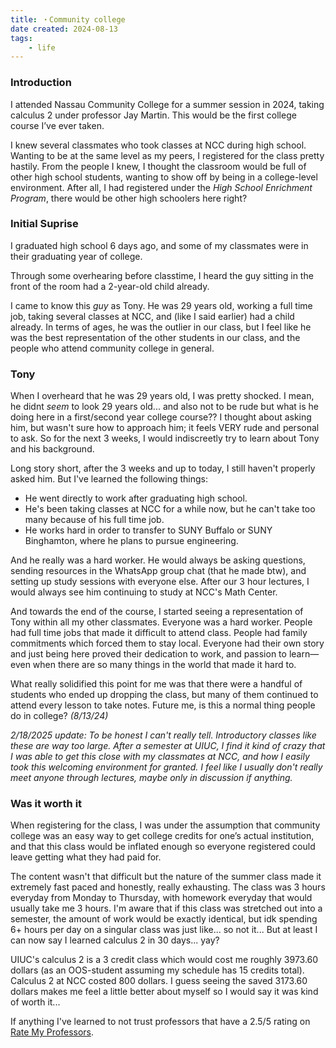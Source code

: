 ```yaml
---
title: ・Community college
date created: 2024-08-13
tags: 
    - life
---
```


### Introduction
I attended Nassau Community College for a summer session in 2024, taking calculus 2 under professor Jay Martin. This would be the first college course I’ve ever taken.  

I knew several classmates who took classes at NCC during high school. Wanting to be at the same level as my peers, I registered for the class pretty hastily. From the people I knew, I thought the classroom would be full of other high school students, wanting to show off by being in a college-level environment. After all, I had registered under the *High School Enrichment Program*, there would be other high schoolers here right? 

### Initial Suprise
I graduated high school 6 days ago, and some of my classmates were in their graduating year of college.  

Through some overhearing before classtime, I heard the guy sitting in the front of the room had a 2-year-old child already.

I came to know this *guy* as Tony. He was 29 years old, working a full time job, taking several classes at NCC, and (like I said earlier) had a child already. In terms of ages, he was the outlier in our class, but I feel like he was the best representation of the other students in our class, and the people who attend community college in general. 

### Tony
When I overheard that he was 29 years old, I was pretty shocked. I mean, he didnt *seem* to look 29 years old... and also not to be rude but what is he doing here in a first/second year college course?? I thought about asking him, but wasn't sure how to approach him; it feels VERY rude and personal to ask. So for the next 3 weeks, I would indiscreetly try to learn about Tony and his background. 

Long story short, after the 3 weeks and up to today, I still haven't properly asked him. But I've learned the following things:
- He went directly to work after graduating high school.
- He's been taking classes at NCC for a while now, but he can't take too many because of his full time job.
- He works hard in order to transfer to SUNY Buffalo or SUNY Binghamton, where he plans to pursue engineering. 

And he really was a hard worker. He would always be asking questions, sending resources in the WhatsApp group chat (that he made btw), and setting up study sessions with everyone else. After our 3 hour lectures, I would always see him continuing to study at NCC's Math Center.

And towards the end of the course, I started seeing a representation of Tony within all my other classmates. Everyone was a hard worker. People had full time jobs that made it difficult to attend class. People had family commitments which forced them to stay local. Everyone had their own story and just being here proved their dedication to work, and passion to learn—even when there are so many things in the world that made it hard to.

What really solidified this point for me was that there were a handful of students who ended up dropping the class, but many of them continued to attend every lesson to take notes. Future me, is this a normal thing people do in college? *(8/13/24)*

*2/18/2025 update: To be honest I can't really tell. Introductory classes like these are way too large. After a semester at UIUC, I find it kind of crazy that I was able to get this close with my classmates at NCC, and how I easily took this welcoming environment for granted. I feel like I usually don't really meet anyone through lectures, maybe only in discussion if anything.*


### Was it worth it
When registering for the class, I was under the assumption that community college was an easy way to get college credits for one’s actual institution, and that this class would be inflated enough so everyone registered could leave getting what they had paid for. 

The content wasn't that difficult but the nature of the summer class made it extremely fast paced and honestly, really exhausting. The class was 3 hours everyday from Monday to Thursday, with homework everyday that would usually take me 3 hours. I'm aware that if this class was stretched out into a semester, the amount of work would be exactly identical, but idk spending 6+ hours per day on a singular class was just like... so not it... But at least I can now say I learned calculus 2 in 30 days... yay?

UIUC's calculus 2 is a 3 credit class which would cost me roughly 3973.60 dollars (as an OOS-student assuming my schedule has 15 credits total). Calculus 2 at NCC costed 800 dollars. I guess seeing the saved 3173.60 dollars makes me feel a little better about myself so I would say it was kind of worth it...

If anything I've learned to not trust professors that have a 2.5/5 rating on [Rate My Professors](https://www.ratemyprofessors.com/professor/155346).

